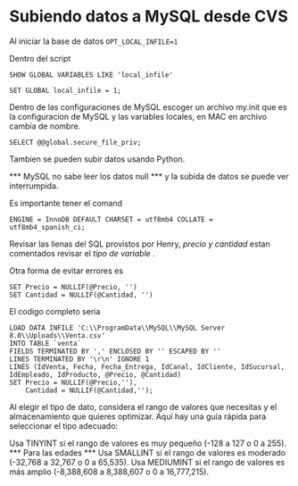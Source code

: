 
# Subiendo datos a MySQL desde CVS

Al iniciar la base de datos
```OPT_LOCAL_INFILE=1```

Dentro del script
```
SHOW GLOBAL VARIABLES LIKE 'local_infile'

SET GLOBAL local_infile = 1;
```

Dentro de las configuraciones de MySQL escoger un archivo my.init que es la configuracion de MySQL y las variables locales, en MAC en archivo cambia de nombre.

``` 
SELECT @@global.secure_file_priv;
```

Tambien se pueden subir datos usando Python.

*** MySQL no sabe leer los datos null *** y la subida de datos se puede ver interrumpida.

Es importante tener el comand

``` ENGINE = InnoDB DEFAULT CHARSET = utf8mb4 COLLATE = utf8mb4_spanish_ci; ```

Revisar las lienas del SQL provistos por Henry, _precio y cantidad_ estan comentados revisar el _tipo de variable_ .

Otra forma de evitar errores es
```
SET Precio = NULLIF(@Precio, '')
SET Cantidad = NULLIF(@Cantidad, '')
```
El codigo completo seria 

```
LOAD DATA INFILE 'C:\\ProgramData\\MySQL\\MySQL Server 8.0\\Uploads\\Venta.csv' 
INTO TABLE `venta` 
FIELDS TERMINATED BY ',' ENCLOSED BY '' ESCAPED BY '' 
LINES TERMINATED BY '\r\n' IGNORE 1
LINES (IdVenta, Fecha, Fecha_Entrega, IdCanal, IdCliente, IdSucursal, IdEmpleado, IdProducto, @Precio, @Cantidad) 
SET Precio = NULLIF(@Precio,''), 
    Cantidad = NULLIF(@Cantidad,'');
```
Al elegir el tipo de dato, considera el rango de valores que necesitas y el almacenamiento que quieres optimizar. Aquí hay una guía rápida para seleccionar el tipo adecuado:

Usa TINYINT si el rango de valores es muy pequeño (-128 a 127 o 0 a 255). *** Para las edades ***
Usa SMALLINT si el rango de valores es moderado (-32,768 a 32,767 o 0 a 65,535).
Usa MEDIUMINT si el rango de valores es más amplio (-8,388,608 a 8,388,607 o 0 a 16,777,215).